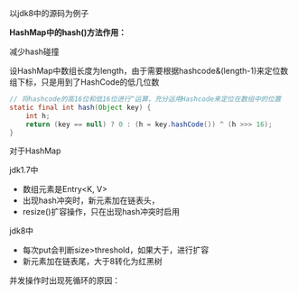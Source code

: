 以jdk8中的源码为例子



**HashMap中的hash()方法作用：**

减少hash碰撞

设HashMap中数组长度为length，由于需要根据hashcode&(length-1)来定位数组下标，只是用到了HashCode的低几位数

```java
// 将hashcode的高16位和低16位进行^运算，充分运用Hashcode来定位在数组中的位置
static final int hash(Object key) {
    int h;
    return (key == null) ? 0 : (h = key.hashCode()) ^ (h >>> 16);
}
```





对于HashMap

jdk1.7中

- 数组元素是Entry<K, V>
- 出现hash冲突时，新元素加在链表头，
- resize()扩容操作，只在出现hash冲突时启用

jdk8中

- 每次put会判断size>threshold，如果大于，进行扩容
- 新元素加在链表尾，大于8转化为红黑树

并发操作时出现死循环的原因：









